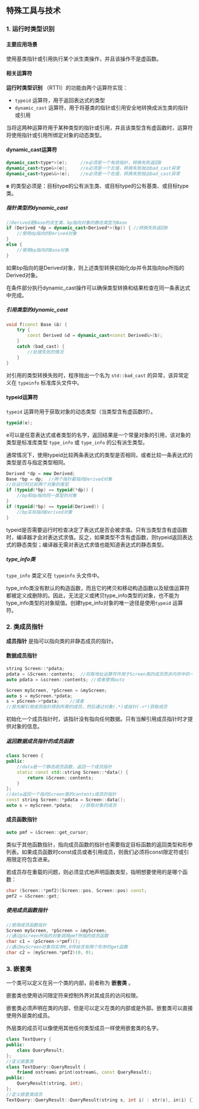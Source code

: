 ## 特殊工具与技术

### 1. 运行时类型识别

#### 主要应用场景

使用基类指针或引用执行某个派生类操作，并且该操作不是虚函数。

#### 相关运算符

**运行时类型识别** （RTTI）的功能由两个运算符实现：

- `typeid` 运算符，用于返回表达式的类型
- `dynamic_cast` 运算符，用于将基类的指针或引用安全地转换成派生类的指针或引用

当将这两种运算符用于某种类型的指针或引用，并且该类型含有虚函数时，运算符将使用指针或引用所绑定对象的动态类型。

#### dynamic_cast运算符

```c++
dynamic_cast<type*>(e);		//e必须是一个有效指针，转换失败返回0
dynamic_cast<type&>(e);		//e必须是一个左值，转换失败抛出bad_cast异常
dynamic_cast<type&&>(e);	//e必须是一个右值，转换失败抛出bad_cast异常
```

**e** 的类型必须是：目标type的公有派生类、或目标type的公有基类、或目标type类。

##### 指针类型的dynamic_cast

```c++
//Derived是Base的派生类，bp指向对象的静态类型为Base
if (Derived *dp = dynamic_cast<Derived*>(bp)) {	//转换失败返回0
    //使用dp指向的Derived对象
}
else {
    //使用bp指向的Base对象
}
```

如果bp指向的是Derived对象，则上述类型转换初始化dp并令其指向bp所指的Derived对象。

在条件部分执行dynamic_cast操作可以确保类型转换和结果检查在同一条表达式中完成。

##### 引用类型的dynamic_cast

```c++
void f(const Base &b) {
    try {
        const Derived &d = dynamic_cast<const Derived&>(b);
    }
    catch (bad_cast) {
        //处理失败的情况
    }
}
```

对引用的类型转换失败时，程序抛出一个名为 `std::bad_cast` 的异常，该异常定义在 `typeinfo` 标准库头文件中。

#### typeid运算符

`typeid` 运算符用于获取对象的动态类型（当类型含有虚函数时）。

```c++
typeid(e);
```

e可以是任意表达式或者类型的名字，返回结果是一个常量对象的引用，该对象的类型是标准库类型 `type_info` 或 `type_info` 的公有派生类型。

通常情况下，使用typeid比较两条表达式的类型是否相同，或者比较一条表达式的类型是否与指定类型相同。

```c++
Derived *dp = new Derived;
Base *bp = dp;	//两个指针都指向Derived对象
//在运行时比较两个对象的类型
if (typeid(*bp) == typeid(*dp)) {
    //bp和dp指向同一类型的对象
}
if (typeid(*bp) == typeid(Derived)) {
    //bp实际指向Derived对象
}
```

typeid是否需要运行时检查决定了表达式是否会被求值。只有当类型含有虚函数时，编译器才会对表达式求值。反之，如果类型不含有虚函数，则typeid返回表达式的静态类型；编译器无需对表达式求值也能知道表达式的静态类型。

##### type_info类

`type_info` 类定义在 `typeinfo` 头文件中。

type_info类没有默认的构造函数，而且它的拷贝和移动构造函数以及赋值运算符都被定义成删除的。因此，无法定义或拷贝type_info类型的对象，也不能为type_info类型的对象赋值。创建type_info对象的唯一途径是使用`typeid` 运算符。

### 2. 类成员指针

**成员指针** 是指可以指向类的非静态成员的指针。

#### 数据成员指针

```c++
string Screen::*pdata;
pdata = &Screen::contents;	//将取地址运算符作用于Screen类的成员而非内存中的一个该类对象
auto pdata = &screen::contents;	//或者使用auto

Screen myScreen, *pScreen = &myScreen;
auto s = myScreen.*pdata;
s = pScreen->*pdata;	//或者
//首先解引用成员指针得到所需的成员，然后通过对象(.*)或指针(->*)获取成员
```

初始化一个成员指针时，该指针没有指向任何数据。只有当解引用成员指针时才提供对象的信息。

##### 返回数据成员指针的成员函数

```c++
class Screen {
public:
    //data是一个静态成员函数，返回一个成员指针
    static const std::string Screen::*data() {
        return &Screen::contents;
    }
};
//data返回一个指向Screen类的contents成员的指针
const string Screen::*pdata = Screen::data();
auto s = myScreen.*pdata;	//获取对象的成员
```

#### 成员函数指针

```c++
auto pmf = &Screen::get_cursor;
```

类似于其他函数指针，指向成员函数的指针也需要指定目标函数的返回类型和形参列表。如果成员函数时const成员或者引用成员，则我们必须将const限定符或引用限定符包含进来。

若成员存在重载的问题，则必须显式地声明函数类型，指明想要使用的是哪个函数：

```c++
char (Screen::*pmf2)(Screen::pos, Screen::pos) const;	
pmf2 = &Screen::get;	
```

##### 使用成员函数指针

```c++
//使用成员函数指针
Screen myScreen, *pScreen = &myScreen;
//通过pScreen所指的对象调用pmf所指的成员函数
char c1 = (pScreen->*pmf)();
//通过myScreen对象将实参0,0传给含有两个形参的get函数
char c2 = (myScreen.*pmf2)(0, 0);
```

### 3. 嵌套类

一个类可以定义在另一个类的内部，前者称为 **嵌套类** 。

嵌套类也使用访问限定符来控制外界对其成员的访问权限。

嵌套类必须声明在类的内部，但是可以定义在类的内部或是外部。嵌套类可以直接使用外层类的成员。

外层类的成员可以像使用其他任何类型成员一样使用嵌套类的名字。

```c++
class TextQuery {
public:
    class QueryResult;
};
//定义嵌套类
class TextQuery::QueryResult {	
	friend ostream& print(ostream&, const QueryResult);
public:
    QueryResult(string, int);
};
//定义嵌套类成员
TextQuery::QueryResult::QueryResult(string s, int i) : str(s), in(i) {}
```





